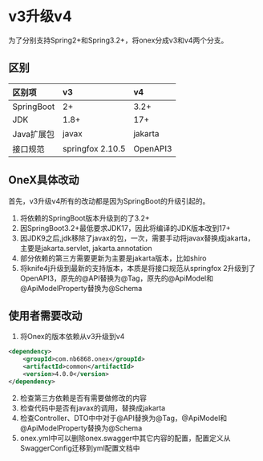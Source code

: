 # v3升级v4
为了分别支持Spring2+和Spring3.2+，将onex分成v3和v4两个分支。

## 区别
| 区别项        |  v3   |   v4 |
|:-----------|:-----|:-----|
| SpringBoot |  2+   | 3.2+ |
| JDK        | 1.8+  |  17+ |
| Java扩展包    | javax |  jakarta |
| 接口规范       | springfox 2.10.5 |  OpenAPI3 |

## OneX具体改动
首先，v3升级v4所有的改动都是因为SpringBoot的升级引起的。
1. 将依赖的SpringBoot版本升级到的了3.2+
2. 因SpringBoot3.2+最低要求JDK17，因此将编译的JDK版本改到17+
3. 因JDK9之后,jdk移除了javax的包，一次，需要手动将javax替换成jakarta，主要是jakarta.servlet, jakarta.annotation
4. 部分依赖的第三方需要更新为主要是jakarta版本，比如shiro
5. 将knife4j升级到最新的支持版本，本质是将接口规范从springfox 2升级到了OpenAPI3，原先的@API替换为@Tag，原先的@ApiModel和@ApiModelProperty替换为@Schema

## 使用者需要改动
1. 将Onex的版本依赖从v3升级到v4
```xml
<dependency>
    <groupId>com.nb6868.onex</groupId>
    <artifactId>common</artifactId>
    <version>4.0.0</version>
</dependency>
```
2. 检查第三方依赖是否有需要做修改的内容
3. 检查代码中是否有javax的调用，替换成jakarta
4. 检查Controller、DTO中中对于@API替换为@Tag，@ApiModel和@ApiModelProperty替换为@Schema
5. onex.yml中可以删除onex.swagger中其它内容的配置，配置定义从SwaggerConfig迁移到yml配置文档中
